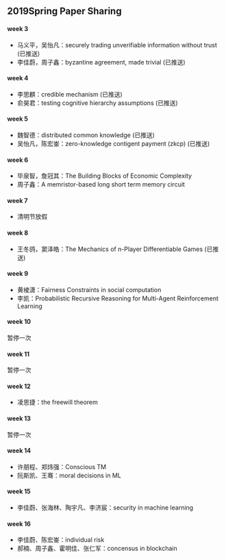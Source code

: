 ## 2019Spring Paper Sharing

#### week 3

* 马义平，吴怡凡：securely trading unverifiable information without trust (已推送)
* 李佳蔚，周子鑫：byzantine agreement, made trivial (已推送)

#### week 4

* 李思麒：credible mechanism (已推送)
* 俞昊君：testing cognitive hierarchy assumptions (已推送)

#### week 5

* 魏智德：distributed common knowledge (已推送)
* 吴怡凡，陈宏崟：zero-knowledge contigent payment (zkcp) (已推送)

#### week 6

* 毕泉智，詹冠其：The Building Blocks of Economic Complexity
* 周子鑫：A memristor-based long short term memory circuit

#### week 7

* 清明节放假

#### week 8

* 王冬鸽，窦泽皓：The Mechanics of n-Player Differentiable Games (已推送)

#### week 9

* 黄棱潇：Fairness Constraints in social computation
* 李凯：Probabilistic Recursive Reasoning for Multi-Agent Reinforcement Learning

#### week 10

暂停一次

#### week 11

暂停一次

#### week 12

* 凌思捷：the freewill theorem

#### week 13
暂停一次

#### week 14

* 许朋程、郑炜强：Conscious TM
* 阮斯凯、王骞：moral decisions in ML

#### week 15

* 李佳蔚、张海林、陶宇凡、李济宸：security in machine learning

#### week 16

- 李佳蔚、陈宏崟：individual risk
- 郝楠、周子鑫、霍明佳、张仁军：concensus in blockchain